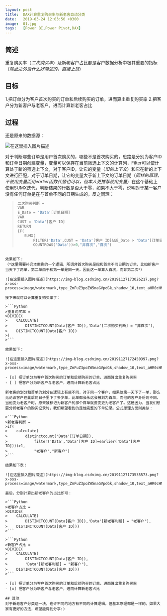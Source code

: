 ```yaml
---
layout: post
title:  DAX计算重复购买率与新老客自动分类
date:   2019-03-24 12:03:50 +0300
image:  01.jpg
tags:   [Power BI,Power Pivot,DAX]
---
```


## 简述
重复购买率（*二次购买率*）及新老客户占比都是客户数据分析中极其重要的指标（*除此之外没什么好简述的，直接上货*）
## 目标
1.把订单分为客户首次购买的订单和后续购买的订单，进而算出重复购买率
2.把客户分为新客户与老客户，进而计算新老客占比

## 过程
还是原来的数据源：

![在这里插入图片描述](https://img-blog.csdnimg.cn/20190324193737229.png?x-oss-process=image/watermark,type_ZmFuZ3poZW5naGVpdGk,shadow_10,text_aHR0cHM6Ly9ibG9nLmNzZG4ubmV0L3FxXzQ0Nzk0NzE0,size_16,color_FFFFFF,t_70)

对于判断哪些订单是用户首次购买的，哪些不是首次购买的，思路是分别为客户ID和订单日期创建变量，变量可以保存在当前筛选上下文的计算列，Filter可以使计算处于新的筛选上下文，对于客户ID，让它的变量（*旧的上下文*）和它在新的上下文进行匹配，对于订单日期，让它的变量大于新上下文的订单日期（*同样的原理，不使用变量而用earlier函数代替也可以，但本人更推荐使用变量*）在这个基础上使用SUMX迭代，判断结果的行数是否大于零，如果不大于零，说明对于某一客户没有任何订单是在与首单不同的日期生成的，反之同理：

>```Python
>二次购买判断 = 
>VAR
>E_Date = 'Data'[订单日期]
>VAR
>CUST = 'Data'[客户 ID]
>RETURN
>IF(
>    SUMX(
>        FILTER('Data',CUST = 'Data'[客户 ID]&&E_Date > 'Data'[订单日期]),
>        COUNTROWS('Data'))>0,"非首次","首次")
```

效果如下：
（*这里需要补充本案例的一个逻辑，所谓非首次购买是指和首单不同日期的订单，比如新客户当天下了两单，第二单由于和第一单是同一天，因此这一单算入首次，而非第二次*）

![在这里插入图片描述](https://img-blog.csdnimg.cn/20191127173026217.png?x-oss-process=image/watermark,type_ZmFuZ3poZW5naGVpdGk,shadow_10,text_aHR0cHM6Ly9ibG9nLmNzZG4ubmV0L3FxXzQ0Nzk0NzE0,size_16,color_FFFFFF,t_70)

接下来就可以计算重复购买率了：  

>```Python
>重复购买率 = 
>DIVIDE(
>    CALCULATE(
>        DISTINCTCOUNT(Data[客户 ID]),'Data'[二次购买判断] = "非首次"),
>    DISTINCTCOUNT(Data[客户 ID])
>)
>```

效果如下：

![在这里插入图片描述](https://img-blog.csdnimg.cn/20191127172450397.png?x-oss-process=image/watermark,type_ZmFuZ3poZW5naGVpdGk,shadow_10,text_aHR0cHM6Ly9ibG9nLmNzZG4ubmV0L3FxXzQ0Nzk0NzE0,size_16,color_FFFFFF,t_70)

- [x] 把订单分为客户首次购买的订单和后续购买的订单，进而算出重复购买率
- [ ] 把客户分为新客户与老客户，进而计算新老客占比

新老客的划分和首单的划分在逻辑上有些不同，对于同一个客户，如果他第一天下了一单，那么无论该客户在此后的日子里下了多少单，此单都会永远会被划为首单，而他的客户身份则不同，当他变为老客户时，原来被标记为新客户的那个首单就要变更为老客户了。这是因为，当我们想要分析老客户的购买记录时，我们希望看到的是他完整的下单记录。公式原理方面则类似：

>```Python
>新老客判断 = 
>if(
>    calculate(
>        distinctcount('Data'[订单日期]),
>            filter('Data','Data'[客户 ID]=earlier('Data'[客户 ID])))>1,
>            "老客户","新客户")
>```

结果如下表：

![在这里插入图片描述](https://img-blog.csdnimg.cn/20191127173535573.png?x-oss-process=image/watermark,type_ZmFuZ3poZW5naGVpdGk,shadow_10,text_aHR0cHM6Ly9ibG9nLmNzZG4ubmV0L3FxXzQ0Nzk0NzE0,size_16,color_FFFFFF,t_70)

最后，分别计算出新老客户的占比即可：

>```Python
>老客户占比 = 
>DIVIDE(
>    CALCULATE(
>        DISTINCTCOUNT(Data[客户 ID]),'Data'[新老客判断] = "老客户"),
>    DISTINCTCOUNT(Data[客户 ID]))
>```

>```Python
>新客户占比 = 
>DIVIDE(
>    CALCULATE(
>        DISTINCTCOUNT(Data[客户 ID]),
>        'Data'[新老客判断] = "新客户"),
>    DISTINCTCOUNT(Data[客户 ID]))
>```

- [x] 把订单分为客户首次购买的订单和后续购买的订单，进而算出重复购买率
- [x] 把客户分为新客户与老客户，进而计算新老客占比

## 其他
对于新老客户分类这一块，也许不同的地方有不同的计算逻辑，但基本原理都是一样的。如果大家有更好的方法，希望能得到分享:)